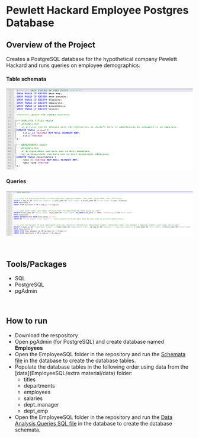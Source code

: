 # Pewlett Hackard Employee Postgres Database

## Overview of the Project
Creates a PostgreSQL database for the hypothetical company Pewlett Hackard and runs queries on employee demographics.

#### Table schemata
![schemata](images/schemata.PNG)

#### Queries
![queries](images/queries.PNG)

<br>

## Tools/Packages
- SQL
- PostgreSQL
- pgAdmin

<br>

## How to run
- Download the respository
- Open pgAdmin (for PostgreSQL) and create database named **Employees**
- Open the EmployeeSQL folder in the repository and run the [Schemata file](EmployeeSQL/Schemata.sql) in the database to create the database tables.
- Populate the database tables in the following order using data from the [data](EmployeeSQL/extra material/data) folder:
  - titles
  - departments
  - employees
  - salaries
  - dept_manager
  - dept_emp
- Open the EmployeeSQL folder in the repository and run the [Data Analysis Queries SQL file](EmployeeSQL/Data-Analysis-Queries.sql) in the database to create the database schemata.

